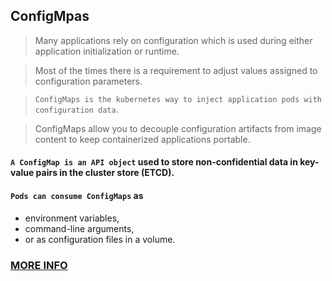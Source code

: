 ## ConfigMpas

> Many applications rely on configuration which is used during either application initialization or runtime. 

> Most of the times there is a requirement to adjust values assigned to configuration parameters. 

> `ConfigMaps is the kubernetes way to inject application pods with configuration data`. 

> ConfigMaps allow you to decouple configuration artifacts from image content to keep containerized applications portable. 

#### `A ConfigMap is an API object` used to store non-confidential data in key-value pairs in the cluster store (ETCD). 

#### `Pods can consume ConfigMaps` as 

* environment variables, 
* command-line arguments, 
* or as configuration files in a volume.

### [MORE INFO](https://kubernetes.io/docs/tasks/configure-pod-container/configure-pod-configmap/)
